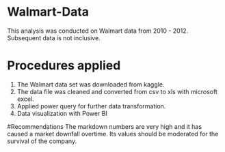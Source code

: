 # Walmart-Data
This analysis was conducted on Walmart data from 2010 - 2012. Subsequent data is not inclusive.

# Procedures applied
1. The Walmart data set was downloaded from kaggle.
2. The data file was cleaned and converted from csv to xls with microsoft excel.
3. Applied power query for further data transformation.
4. Data visualization with Power BI

#Recommendations
The markdown numbers are very high and it has caused a market downfall overtime. Its values should be moderated for the survival of the company.
